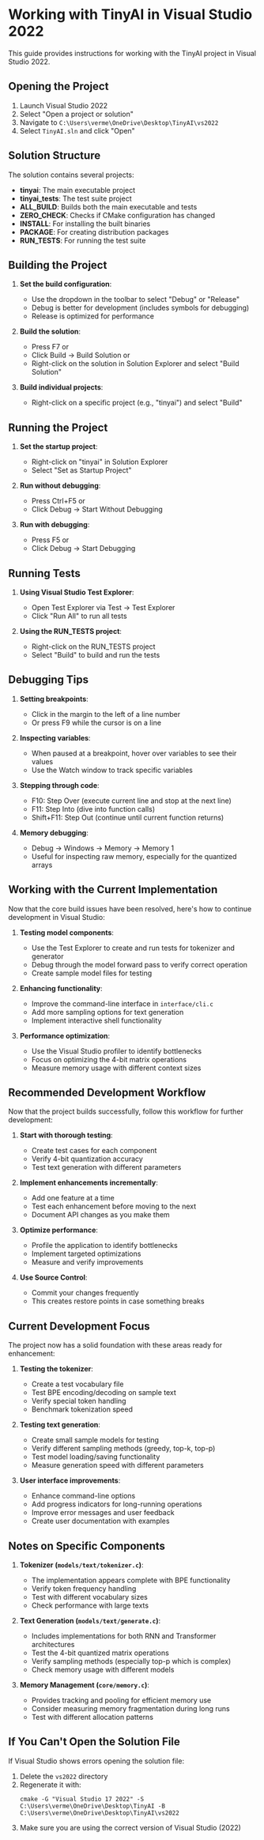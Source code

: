 # Working with TinyAI in Visual Studio 2022

This guide provides instructions for working with the TinyAI project in Visual Studio 2022.

## Opening the Project

1. Launch Visual Studio 2022
2. Select "Open a project or solution"
3. Navigate to `C:\Users\verme\OneDrive\Desktop\TinyAI\vs2022`
4. Select `TinyAI.sln` and click "Open"

## Solution Structure

The solution contains several projects:

- **tinyai**: The main executable project
- **tinyai_tests**: The test suite project
- **ALL_BUILD**: Builds both the main executable and tests
- **ZERO_CHECK**: Checks if CMake configuration has changed
- **INSTALL**: For installing the built binaries
- **PACKAGE**: For creating distribution packages
- **RUN_TESTS**: For running the test suite

## Building the Project

1. **Set the build configuration**:
   - Use the dropdown in the toolbar to select "Debug" or "Release"
   - Debug is better for development (includes symbols for debugging)
   - Release is optimized for performance

2. **Build the solution**:
   - Press F7 or 
   - Click Build → Build Solution or
   - Right-click on the solution in Solution Explorer and select "Build Solution"

3. **Build individual projects**:
   - Right-click on a specific project (e.g., "tinyai") and select "Build"

## Running the Project

1. **Set the startup project**:
   - Right-click on "tinyai" in Solution Explorer
   - Select "Set as Startup Project"

2. **Run without debugging**:
   - Press Ctrl+F5 or
   - Click Debug → Start Without Debugging

3. **Run with debugging**:
   - Press F5 or
   - Click Debug → Start Debugging

## Running Tests

1. **Using Visual Studio Test Explorer**:
   - Open Test Explorer via Test → Test Explorer
   - Click "Run All" to run all tests

2. **Using the RUN_TESTS project**:
   - Right-click on the RUN_TESTS project
   - Select "Build" to build and run the tests

## Debugging Tips

1. **Setting breakpoints**:
   - Click in the margin to the left of a line number
   - Or press F9 while the cursor is on a line

2. **Inspecting variables**:
   - When paused at a breakpoint, hover over variables to see their values
   - Use the Watch window to track specific variables

3. **Stepping through code**:
   - F10: Step Over (execute current line and stop at the next line)
   - F11: Step Into (dive into function calls)
   - Shift+F11: Step Out (continue until current function returns)

4. **Memory debugging**:
   - Debug → Windows → Memory → Memory 1
   - Useful for inspecting raw memory, especially for the quantized arrays

## Working with the Current Implementation

Now that the core build issues have been resolved, here's how to continue development in Visual Studio:

1. **Testing model components**:
   - Use the Test Explorer to create and run tests for tokenizer and generator
   - Debug through the model forward pass to verify correct operation
   - Create sample model files for testing

2. **Enhancing functionality**:
   - Improve the command-line interface in `interface/cli.c`
   - Add more sampling options for text generation
   - Implement interactive shell functionality

3. **Performance optimization**:
   - Use the Visual Studio profiler to identify bottlenecks
   - Focus on optimizing the 4-bit matrix operations
   - Measure memory usage with different context sizes

## Recommended Development Workflow

Now that the project builds successfully, follow this workflow for further development:

1. **Start with thorough testing**:
   - Create test cases for each component
   - Verify 4-bit quantization accuracy
   - Test text generation with different parameters

2. **Implement enhancements incrementally**:
   - Add one feature at a time
   - Test each enhancement before moving to the next
   - Document API changes as you make them

3. **Optimize performance**:
   - Profile the application to identify bottlenecks
   - Implement targeted optimizations
   - Measure and verify improvements

5. **Use Source Control**:
   - Commit your changes frequently
   - This creates restore points in case something breaks

## Current Development Focus

The project now has a solid foundation with these areas ready for enhancement:

1. **Testing the tokenizer**:
   - Create a test vocabulary file
   - Test BPE encoding/decoding on sample text
   - Verify special token handling
   - Benchmark tokenization speed

2. **Testing text generation**:
   - Create small sample models for testing
   - Verify different sampling methods (greedy, top-k, top-p)
   - Test model loading/saving functionality
   - Measure generation speed with different parameters

3. **User interface improvements**:
   - Enhance command-line options
   - Add progress indicators for long-running operations
   - Improve error messages and user feedback
   - Create user documentation with examples

## Notes on Specific Components

1. **Tokenizer (`models/text/tokenizer.c`)**:
   - The implementation appears complete with BPE functionality
   - Verify token frequency handling
   - Test with different vocabulary sizes
   - Check performance with large texts

2. **Text Generation (`models/text/generate.c`)**:
   - Includes implementations for both RNN and Transformer architectures
   - Test the 4-bit quantized matrix operations
   - Verify sampling methods (especially top-p which is complex)
   - Check memory usage with different models

3. **Memory Management (`core/memory.c`)**:
   - Provides tracking and pooling for efficient memory use
   - Consider measuring memory fragmentation during long runs
   - Test with different allocation patterns

## If You Can't Open the Solution File

If Visual Studio shows errors opening the solution file:

1. Delete the `vs2022` directory
2. Regenerate it with:
   ```
   cmake -G "Visual Studio 17 2022" -S C:\Users\verme\OneDrive\Desktop\TinyAI -B C:\Users\verme\OneDrive\Desktop\TinyAI\vs2022
   ```
3. Make sure you are using the correct version of Visual Studio (2022)
